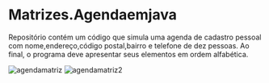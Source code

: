 # Matrizes.Agendaemjava
Repositório contém um código que simula uma agenda de cadastro pessoal com nome,endereço,código postal,bairro e telefone de dez pessoas. Ao final, o programa deve apresentar seus elementos em ordem alfabética.


![agendamatriz](https://user-images.githubusercontent.com/99374140/173200248-b3de12e6-d840-4cca-8efd-d8e90e817349.png)
![agendamatriz2](https://user-images.githubusercontent.com/99374140/173200253-e5a6c653-8d22-4a9a-bd6f-18727e51c224.png)
